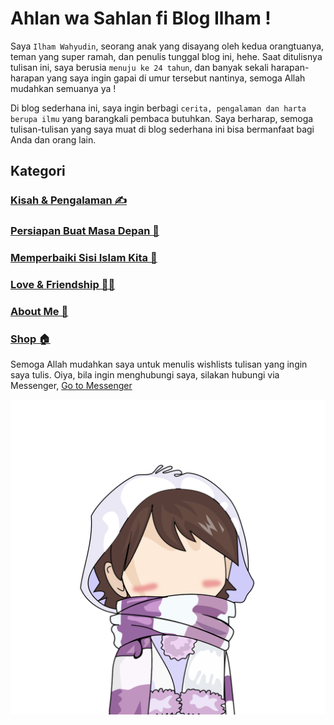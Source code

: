 # Ahlan wa Sahlan fi Blog Ilham !

Saya `Ilham Wahyudin`, seorang anak yang disayang oleh kedua orangtuanya, teman yang super ramah, dan penulis tunggal blog ini, hehe. Saat ditulisnya tulisan ini, saya berusia `menuju ke 24 tahun`, dan banyak sekali harapan-harapan yang saya ingin gapai di umur tersebut nantinya, semoga Allah mudahkan semuanya ya !

Di blog sederhana ini, saya ingin berbagi `cerita, pengalaman dan harta berupa ilmu` yang barangkali pembaca butuhkan. Saya berharap, semoga tulisan-tulisan yang saya muat di blog sederhana ini bisa bermanfaat bagi Anda dan orang lain. 

## Kategori

<h3> <a href="https://hamsrmdhn.github.io/kisah">Kisah & Pengalaman ✍️</a></h3>
<h3> <a href="https://hamsrmdhn.github.io/future">Persiapan Buat Masa Depan 🤜</a></h3>
<h3> <a href="https://hamsrmdhn.github.io/muhasabah">Memperbaiki Sisi Islam Kita 🧔</a></h3>
<h3> <a href="https://hamsrmdhn.github.io/friendship">Love & Friendship 👨‍🦽</a></h3>
<h3> <a href="https://hamsrmdhn.github.io/about">About Me 🧐</a></h3>
<h3> <a href="https://hamsrmdhn.github.io/shop">Shop 🏠</a></h3>

Semoga Allah mudahkan saya untuk menulis wishlists tulisan yang ingin saya tulis. Oiya, bila ingin menghubungi saya, silakan hubungi via Messenger, [Go to Messenger](https://www.messenger.com/t/hams.rmdhn)

<img src="https://raw.githubusercontent.com/hamsrmdhn/hamsrmdhn.github.io/master/asami%2002.png">
